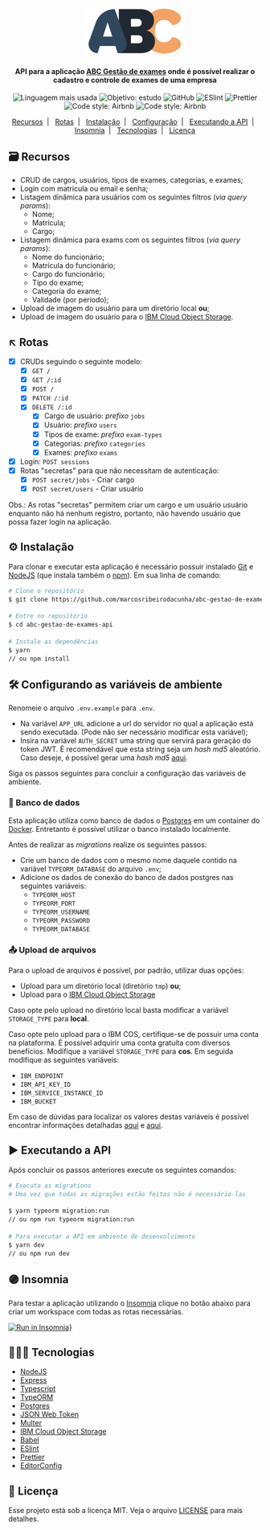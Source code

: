 <h1 align="center">
  <br />
  <img alt="Aurora Events" src="./github/logo.svg" width="200px" />
</h1>

<h4 align="center">API para a aplicação <a href=""https://github.com/marcosribeirodacunha/abc-gestao-de-exames>ABC Gestão de exames</a> onde é possível realizar o cadastro e controle de exames de uma empresa</h4>

<p align="center">
  <img alt="Linguagem mais usada" src="https://img.shields.io/github/languages/top/marcosribeirodacunha/abc-gestao-de-exames-api?style=flat">

  <img alt="Objetivo: estudo" src="https://img.shields.io/badge/purpose-study-lightgrey?style=flat">

  <img alt="GitHub" src="https://img.shields.io/github/license/marcosribeirodacunha/abc-gestao-de-exames">

  <img alt="ESlint" src="https://img.shields.io/badge/dynamic/json?color=4b32c3&label=eslint&query=%24.devDependencies.eslint&url=https%3A%2F%2Fraw.githubusercontent.com%2Fmarcosribeirodacunha%2Fabc-gestao-de-exames-api%2Fmaster%2Fpackage.json&logo=eslint" />

  <img alt="Prettier" src="https://img.shields.io/badge/dynamic/json?color=f7b93e&label=prettier&query=%24.devDependencies.prettier&url=https%3A%2F%2Fraw.githubusercontent.com%2Fmarcosribeirodacunha%2Fabc-gestao-de-exames-api%2Fmaster%2Fpackage.json&logo=prettier">

  <img alt="Code style: Airbnb" src="https://img.shields.io/badge/code%20style-airbnb-ff5a5f" />

  <img alt="Code style: Airbnb" src="https://img.shields.io/badge/heroku-deployed-430098?logo=heroku" />
</p>

<p align="center">
  <a href="#-recursos">Recursos</a>&nbsp;&nbsp;|&nbsp;&nbsp;
  <a href="#-rotas">Rotas</a>&nbsp;&nbsp;|&nbsp;&nbsp;
  <a href="#-instalação">Instalação</a>&nbsp;&nbsp;|&nbsp;&nbsp;
  <a href="#-configurando-as-variáveis-de-ambiente">Configuração</a>&nbsp;&nbsp;|&nbsp;&nbsp;
  <a href="#-executando-a-api">Executando a API</a>&nbsp;&nbsp;|&nbsp;&nbsp;
  <a href="#-insomnia">Insomnia</a>&nbsp;&nbsp;|&nbsp;&nbsp;
  <a href="#-tecnologias">Tecnologias</a>&nbsp;&nbsp;|&nbsp;&nbsp;
  <a href="#-licença">Licença</a>
</p>

## 🗃 Recursos

- CRUD de cargos, usuários, tipos de exames, categorias, e exames;
- Login com matricula ou email e senha;
- Listagem dinâmica para usuários com os seguintes filtros (_via query params_):
  - Nome;
  - Matrícula;
  - Cargo;
- Listagem dinâmica para exams com os seguintes filtros (_via query params_):
  - Nome do funcionário;
  - Matrícula do funcionário;
  - Cargo do funcionário;
  - Tipo do exame;
  - Categoria do exame;
  - Validade (por período);
- Upload de imagem do usuário para um diretório local **ou**;
- Upload de imagem do usuário para o [IBM Cloud Object Storage](https://www.ibm.com/cloud/object-storage).

## ↖ Rotas

- [x] CRUDs seguindo o seguinte modelo:
  - [x] `GET /`
  - [x] `GET /:id`
  - [x] `POST /`
  - [x] `PATCH /:id`
  - [x] `DELETE /:id`
    - [x] Cargo de usuário: _prefixo_ `jobs`
    - [x] Usuário: _prefixo_ `users`
    - [x] Tipos de exame: _prefixo_ `exam-types`
    - [x] Categorias: _prefixo_ `categories`
    - [x] Exames: _prefixo_ `exams`
- [x] Login: `POST sessions`
- [x] Rotas "secretas" para que não necessitam de autenticação:
  - [x] `POST secret/jobs` - Criar cargo
  - [x] `POST secret/users` - Criar usuário

Obs.: As rotas "secretas" permitem criar um cargo e um usuário usuário enquanto não há nenhum registro, portanto, não havendo usuário que possa fazer login na aplicação.

## ⚙ Instalação

Para clonar e executar esta aplicação é necessário possuir instalado [Git](https://git-scm.com/) e [NodeJS](https://nodejs.org/en/download/) (que instala também o [npm](https://www.npmjs.com/)). Em sua linha de comando:

```bash
# Clone o repositório
$ git clone https://github.com/marcosribeirodacunha/abc-gestao-de-exames-api.git

# Entre no repositório
$ cd abc-gestao-de-exames-api

# Instale as dependências
$ yarn
// ou npm install
```

## 🛠 Configurando as variáveis de ambiente

Renomeie o arquivo `.env.example` para `.env`.

- Na variável `APP_URL` adicione a url do servidor no qual a aplicação está sendo executada. (Pode não ser necessário modificar esta variável);
- Insira na variável `AUTH_SECRET` uma string que servirá para geração do token JWT. É recomendável que esta string seja um _hash md5_ aleatório. Caso deseje, é possível gerar uma _hash md5_ [aqui](http://www.md5.cz/).

Siga os passos seguintes para concluir a configuração das variáveis de ambiente.

### 🎲 Banco de dados

Esta aplicação utiliza como banco de dados o [Postgres](https://www.postgresql.org/) em um container do [Docker](https://www.docker.com/). Entretanto é possível utilizar o banco instalado localmente.

Antes de realizar as _migrations_ realize os seguintes passos:

- Crie um banco de dados com o mesmo nome daquele contido na variável `TYPEORM_DATABASE` do arquivo `.env`;
- Adicione os dados de conexão do banco de dados postgres nas seguintes variáveis:
  - `TYPEORM_HOST`
  - `TYPEORM_PORT`
  - `TYPEORM_USERNAME`
  - `TYPEORM_PASSWORD`
  - `TYPEORM_DATABASE`

### 📤 Upload de arquivos

Para o upload de arquivos é possível, por padrão, utilizar duas opções:

- Upload para um diretório local (diretório `tmp`) **ou**;
- Upload para o [IBM Cloud Object Storage](https://www.ibm.com/cloud/object-storage)

Caso opte pelo upload no diretório local basta modificar a variável `STORAGE_TYPE` para **local**.

Caso opte pelo upload para o IBM COS, certifique-se de possuir uma conta na plataforma. É possível adquirir uma conta gratuíta com diversos benefícios.
Modifique a variável `STORAGE_TYPE` para **cos**. Em seguida modifique as seguintes variáveis:

- `IBM_ENDPOINT`
- `IBM_API_KEY_ID`
- `IBM_SERVICE_INSTANCE_ID`
- `IBM_BUCKET`

Em caso de dúvidas para localizar os valores destas variáveis é possível encontrar informações detalhadas [aqui](https://cloud.ibm.com/docs/cloud-object-storage?topic=cloud-object-storage-node) e [aqui](https://cloud.ibm.com/docs/cloud-object-storage/iam?topic=cloud-object-storage-service-credentials).

## ▶ Executando a API

Após concluir os passos anteriores execute os seguintes comandos:

```bash
# Executa as migrations
# Uma vez que todas as migrações estão feitas não é necessário-las

$ yarn typeorm migration:run
// ou npm run typeorm migration:run

# Para executar a API em ambiente de desenvolvimento
$ yarn dev
// ou npm run dev
```

## 🟣 Insomnia

Para testar a aplicação utilizando o [Insomnia](https://insomnia.rest/) clique no botão abaixo para criar um workspace com todas as rotas necessárias.

[![Run in Insomnia}](https://insomnia.rest/images/run.svg)](https://insomnia.rest/run/?label=&uri=https%3A%2F%2Fraw.githubusercontent.com%2Fmarcosribeirodacunha%2Fabc-gestao-de-exames-api%2Fmaster%2Fgithub%2FInsomnia_workspace.json)

## 👨🏽‍💻 Tecnologias

- [NodeJS](https://nodejs.org/en/)
- [Express](https://expressjs.com/pt-br/)
- [Typescript](https://www.typescriptlang.org/)
- [TypeORM](https://typeorm.io/#/)
- [Postgres](https://www.postgresql.org/)
- [JSON Web Token](https://jwt.io/)
- [Multer](https://www.npmjs.com/package/multer)
- [IBM Cloud Object Storage](https://www.ibm.com/cloud/object-storage)
- [Babel](https://babeljs.io/)
- [ESlint](https://eslint.org/)
- [Prettier](https://prettier.io/)
- [EditorConfig](https://editorconfig.org/)

## 📜 Licença

Esse projeto está sob a licença MIT. Veja o arquivo [LICENSE](LICENSE) para mais detalhes.
